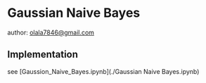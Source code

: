 # Gaussian Naive Bayes

author: olala7846@gmail.com

## Implementation
see [Gaussion_Naive_Bayes.ipynb](./Gaussian Naive Bayes.ipynb)

